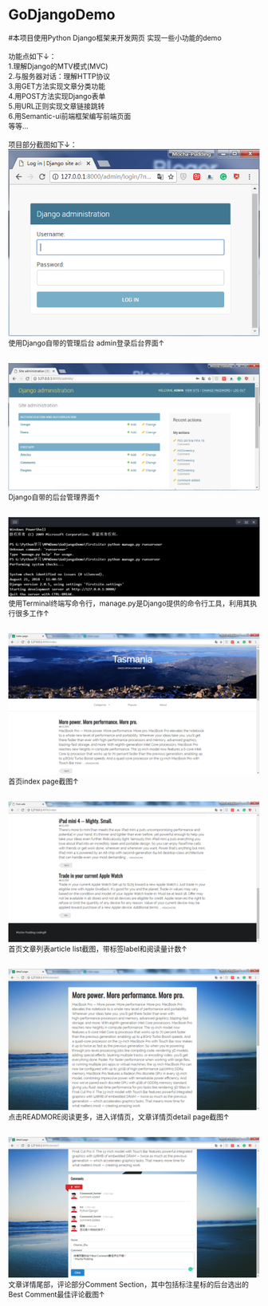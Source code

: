 # GoDjangoDemo
#本项目使用Python Django框架来开发网页 实现一些小功能的demo        
</br>
功能点如下↓：</br>
1.理解Django的MTV模式(MVC)</br>
2.与服务器对话：理解HTTP协议</br>
3.用GET方法实现文章分类功能</br>
4.用POST方法实现Django表单</br>
5.用URL正则实现文章链接跳转</br>
6.用Semantic-ui前端框架编写前端页面</br>
等等…
</br>
</br>
项目部分截图如下↓：</br>
![ScreenShot of DjangoAdmin](https://github.com/Mocha-Pudding/GoDjangoDemo/blob/master/Django%20Admin.png) </br>
使用Django自带的管理后台 admin登录后台界面↑</br>
</br>

![ScreenShot of DjangoAdministration](https://github.com/Mocha-Pudding/GoDjangoDemo/blob/master/Django%20administration.png) </br>
Django自带的后台管理界面↑</br>
</br>

![ScreenShot of TerminalShell](https://github.com/Mocha-Pudding/GoDjangoDemo/blob/master/Django%20shell.png) </br>
使用Terminal终端写命令行，manage.py是Django提供的命令行工具，利用其执行很多工作↑</br>
</br>

![ScreenShot of IndexPage](https://github.com/Mocha-Pudding/GoDjangoDemo/blob/master/index%20page.png) </br>
首页index page截图↑</br>
</br>

![ScreenShot of ArticleList](https://github.com/Mocha-Pudding/GoDjangoDemo/blob/master/article%20list.png) </br>
首页文章列表article list截图，带标签label和阅读量计数↑</br>
</br>

![ScreenShot of DetailPage](https://github.com/Mocha-Pudding/GoDjangoDemo/blob/master/detail%20page.png) </br>
点击READMORE阅读更多，进入详情页，文章详情页detail page截图↑</br>
</br>

![ScreenShot of CommentSection](https://github.com/Mocha-Pudding/GoDjangoDemo/blob/master/comment%20section.png) </br>
文章详情尾部，评论部分Comment Section，其中包括标注星标的后台选出的Best Comment最佳评论截图↑</br>
</br>



